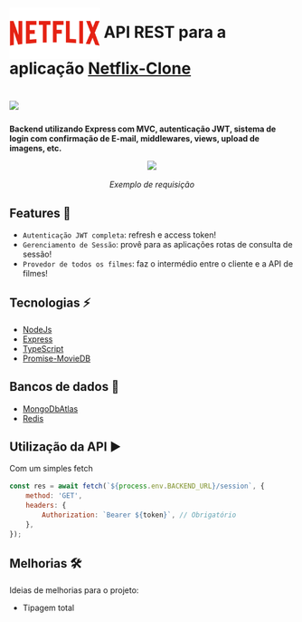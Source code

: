 <h1>
   <p> 
      <img src="https://github.com/ViniR07/netflix-clone/blob/master/public/netflix-logo.svg" width="160" align="center" />
      API REST para a aplicação <a href="https://github.com/ViniR07/netflix-clone/" target="_blank">Netflix-Clone</a>
   </p>
   <img src="https://img.shields.io/github/license/vinimrs/netflix-backend?color=black" align="center" />
</h1>

<!--
<img src="https://github.com/ViniR07/netflix-clone/blob/master/public/netflix-logo.svg" width="400px" />
-->

**Backend utilizando Express com MVC, autenticação JWT, sistema de login com confirmação de E-mail, middlewares, views, upload de imagens, etc.**

<p align="center">
   <img src="https://user-images.githubusercontent.com/92659173/165975664-c1ce512b-4ce0-4ab3-851f-1a6bc6baa520.png"  width="850"/>
   <p align="center">
      <i>Exemplo de requisição</i>
   </p>
</p>


## Features :hammer:

-   `Autenticação JWT completa`: refresh e access token!
-   `Gerenciamento de Sessão`: provê para as aplicações rotas de consulta de sessão!
-   `Provedor de todos os filmes`: faz o intermédio entre o cliente e a API de filmes!

## Tecnologias ⚡

-   [NodeJs](https://nodejs.org/en/)
-   [Express](https://expressjs.com/pt-br/)
-   [TypeScript](https://www.typescriptlang.org)
-   [Promise-MovieDB](https://www.npmjs.com/package/moviedb-promise)

## Bancos de dados 💾

-   [MongoDbAtlas](https://www.mongodb.com/cloud/atlas/lp/try2)
-   [Redis](https://redis.io)


## Utilização da API :arrow_forward:

Com um simples fetch

```javascript
const res = await fetch(`${process.env.BACKEND_URL}/session`, {
	method: 'GET',
	headers: {
		Authorization: `Bearer ${token}`, // Obrigatório
	},
});
```

## Melhorias 🛠

Ideias de melhorias para o projeto:

-   Tipagem total
